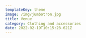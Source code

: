 ```yaml
---
templateKey: theme
image: /img/jumbotron.jpg
title: Venue
category: Clothing and accessories
date: 2022-02-19T10:15:23.621Z
---
```

